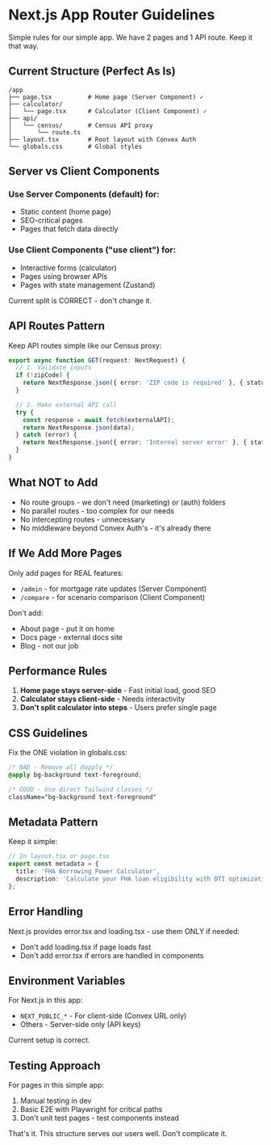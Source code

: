 # Next.js App Router Guidelines

Simple rules for our simple app. We have 2 pages and 1 API route. Keep it that way.

## Current Structure (Perfect As Is)
```
/app
├── page.tsx          # Home page (Server Component) ✓
├── calculator/
│   └── page.tsx      # Calculator (Client Component) ✓
├── api/
│   └── census/       # Census API proxy
│       └── route.ts
├── layout.tsx        # Root layout with Convex Auth
└── globals.css       # Global styles
```

## Server vs Client Components

### Use Server Components (default) for:
- Static content (home page)
- SEO-critical pages
- Pages that fetch data directly

### Use Client Components ("use client") for:
- Interactive forms (calculator)
- Pages using browser APIs
- Pages with state management (Zustand)

Current split is CORRECT - don't change it.

## API Routes Pattern

Keep API routes simple like our Census proxy:
```typescript
export async function GET(request: NextRequest) {
  // 1. Validate inputs
  if (!zipCode) {
    return NextResponse.json({ error: 'ZIP code is required' }, { status: 400 });
  }

  // 2. Make external API call
  try {
    const response = await fetch(externalAPI);
    return NextResponse.json(data);
  } catch (error) {
    return NextResponse.json({ error: 'Internal server error' }, { status: 500 });
  }
}
```

## What NOT to Add
- No route groups - we don't need (marketing) or (auth) folders
- No parallel routes - too complex for our needs
- No intercepting routes - unnecessary
- No middleware beyond Convex Auth's - it's already there

## If We Add More Pages

Only add pages for REAL features:
- `/admin` - for mortgage rate updates (Server Component)
- `/compare` - for scenario comparison (Client Component)

Don't add:
- About page - put it on home
- Docs page - external docs site
- Blog - not our job

## Performance Rules

1. **Home page stays server-side** - Fast initial load, good SEO
2. **Calculator stays client-side** - Needs interactivity
3. **Don't split calculator into steps** - Users prefer single page

## CSS Guidelines

Fix the ONE violation in globals.css:
```css
/* BAD - Remove all @apply */
@apply bg-background text-foreground;

/* GOOD - Use direct Tailwind classes */
className="bg-background text-foreground"
```

## Metadata Pattern

Keep it simple:
```typescript
// In layout.tsx or page.tsx
export const metadata = {
  title: 'FHA Borrowing Power Calculator',
  description: 'Calculate your FHA loan eligibility with DTI optimization',
};
```

## Error Handling

Next.js provides error.tsx and loading.tsx - use them ONLY if needed:
- Don't add loading.tsx if page loads fast
- Don't add error.tsx if errors are handled in components

## Environment Variables

For Next.js in this app:
- `NEXT_PUBLIC_*` - For client-side (Convex URL only)
- Others - Server-side only (API keys)

Current setup is correct.

## Testing Approach

For pages in this simple app:
1. Manual testing in dev
2. Basic E2E with Playwright for critical paths
3. Don't unit test pages - test components instead

That's it. This structure serves our users well. Don't complicate it.